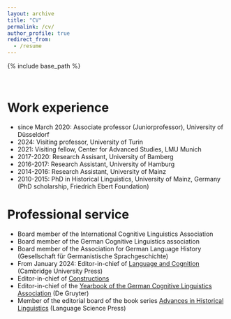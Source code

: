 ```yaml
---
layout: archive
title: "CV"
permalink: /cv/
author_profile: true
redirect_from:
  - /resume
---
```


{% include base_path %}

<br />

Work experience
======
* since March 2020: Associate professor (Juniorprofessor), University of Düsseldorf
* 2024: Visiting professor, University of Turin
* 2021: Visiting fellow, Center for Advanced Studies, LMU Munich
* 2017-2020: Research Assisant, University of Bamberg
* 2016-2017: Research Assistant, University of Hamburg
* 2014-2016: Research Assistant, University of Mainz
* 2010-2015: PhD in Historical Linguistics, University of Mainz, Germany (PhD scholarship, Friedrich Ebert Foundation)


Professional service
======
- Board member of the International Cognitive Linguistics Association
- Board member of the German Cognitive Linguistics association
- Board member of the Association for German Language History (Gesellschaft für Germanistische Sprachgeschichte)
- From January 2024: Editor-in-chief of [Language and Cognition](https://www.cambridge.org/core/journals/language-and-cognition) (Cambridge University Press)
- Editor-in-chief of [Constructions](https://constructions.journals.hhu.de/index)
- Editor-in-chief of the [Yearbook of the German Cognitive Linguistics Association](https://www.degruyter.com/journal/key/gcla/html) (De Gruyter)
- Member of the editorial board of the book series [Advances in Historical Linguistics](https://langsci-press.org/catalog/series/ahl) (Language Science Press)



